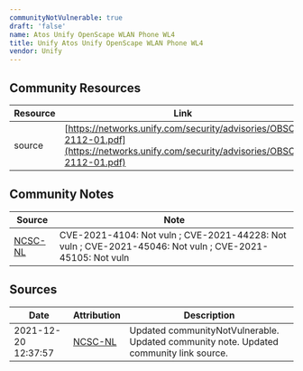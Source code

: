 ```yaml
---
communityNotVulnerable: true
draft: 'false'
name: Atos Unify OpenScape WLAN Phone WL4
title: Unify Atos Unify OpenScape WLAN Phone WL4
vendor: Unify
---
```



## Community Resources
| Resource | Link |
| --- | --- |
| source | [https://networks.unify.com/security/advisories/OBSO-2112-01.pdf](https://networks.unify.com/security/advisories/OBSO-2112-01.pdf) |

## Community Notes
| Source | Note |
| --- | --- |
| [NCSC-NL](https://github.com/NCSC-NL/log4shell/blob/main/software/README.md) | CVE-2021-4104: Not vuln ; CVE-2021-44228: Not vuln ; CVE-2021-45046: Not vuln ; CVE-2021-45105: Not vuln </ul> |

## Sources
| Date | Attribution | Description |
| --- | --- | --- |
| 2021-12-20 12:37:57 | [NCSC-NL](https://github.com/NCSC-NL/log4shell/blob/main/software/README.md) | Updated communityNotVulnerable. Updated community note. Updated community link source.  |
